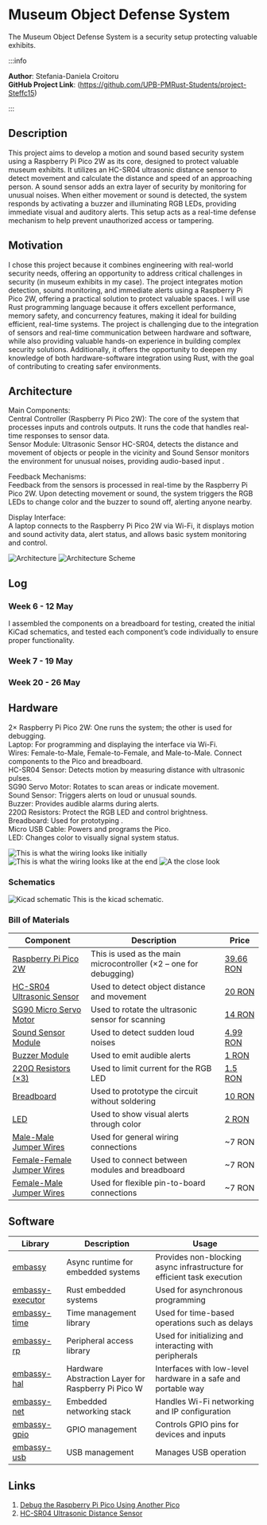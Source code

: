 # Museum Object Defense System 
The Museum Object Defense System is a security setup protecting valuable exhibits.

:::info 

**Author**: Stefania-Daniela Croitoru \
**GitHub Project Link**: (https://github.com/UPB-PMRust-Students/project-Steffc15)

:::

## Description

This project aims to develop a motion and sound based security system using a Raspberry Pi Pico 2W as its core, designed to protect valuable museum exhibits. It utilizes an HC-SR04 ultrasonic distance sensor to detect movement and calculate the distance and speed of an approaching person. A sound sensor adds an extra layer of security by monitoring for unusual noises. When either movement or sound is detected, the system responds by activating a buzzer and illuminating RGB LEDs, providing immediate visual and auditory alerts. This setup acts as a real-time defense mechanism to help prevent unauthorized access or tampering.

## Motivation

 I chose this project because it combines engineering with real-world security needs, offering an opportunity to address critical challenges in security (in museum exhibits in my case). The project integrates motion detection, sound monitoring, and immediate alerts using a Raspberry Pi Pico 2W, offering a practical solution to protect valuable spaces. I will use Rust programming language because it offers excellent performance, memory safety, and concurrency features, making it ideal for building efficient, real-time systems. The project is challenging due to the integration of sensors and real-time communication between hardware and software, while also providing valuable hands-on experience in building complex security solutions. Additionally, it offers the opportunity to deepen my knowledge of both hardware-software integration using Rust, with the goal of contributing to creating safer environments.

## Architecture 

Main Components:\
Central Controller (Raspberry Pi Pico 2W): The core of the system that processes inputs and controls outputs. It runs the code that handles real-time responses to sensor data. \
Sensor Module: Ultrasonic Sensor HC-SR04, detects the distance and movement of objects or people in the vicinity and Sound Sensor monitors the environment for unusual noises, providing audio-based input . 

Feedback Mechanisms: \
Feedback from the sensors is processed in real-time by the Raspberry Pi Pico 2W. Upon detecting movement or sound, the system triggers the RGB LEDs to change color and the buzzer to sound off, alerting anyone nearby. 

Display Interface: \
A laptop connects to the Raspberry Pi Pico 2W via Wi-Fi, it displays motion and sound activity data, alert status, and allows basic system monitoring and control.

![Architecture](./archi.webp)
![Architecture Scheme](./architecturechema.svg)

## Log

<!-- write every week your progress here -->

### Week 6 - 12 May

I assembled the components on a breadboard for testing, created the initial KiCad schematics, and tested each component’s code individually to ensure proper functionality.

### Week 7 - 19 May

### Week 20 - 26 May

## Hardware

2× Raspberry Pi Pico 2W: One runs the system; the other is used for debugging. \
Laptop: For programming and displaying the interface via Wi-Fi. \
Wires: Female-to-Male, Female-to-Female, and Male-to-Male. Connect components to the Pico and breadboard. \
HC-SR04 Sensor: Detects motion by measuring distance with ultrasonic pulses. \
SG90 Servo Motor: Rotates to scan areas or indicate movement. \
Sound Sensor: Triggers alerts on loud or unusual sounds. \
Buzzer: Provides audible alarms during alerts. \
220Ω Resistors: Protect the RGB LED and control brightness. \
Breadboard: Used for prototyping . \
Micro USB Cable: Powers and programs the Pico. \
LED: Changes color to visually signal system status. 


![This is what the wiring looks like initially](./hardwarewires.webp)
![This is what the wiring looks like at the end](./hardwarewiresupdate.webp) 
![A the close look](./closelook.webp) 



### Schematics

![Kicad schematic ](./KICAD.svg)
This is the kicad schematic.


### Bill of Materials

| Component | Description | Price |
|----------|-------------|-------|
| [Raspberry Pi Pico 2W](https://www.raspberrypi.com/products/raspberry-pi-pico-2/) | This is used as the main microcontroller (×2 – one for debugging) | [39.66 RON](https://www.optimusdigital.ro/en/raspberry-pi-boards/13327-raspberry-pi-pico-2-w.html) |
| [HC-SR04 Ultrasonic Sensor](https://components101.com/ultrasonic-sensor-working-pinout-datasheet) | Used to detect object distance and movement | [20 RON](https://www.optimusdigital.ro/en/ultrasonic-sensors/2328-senzor-ultrasonic-de-distana-hc-sr04-compatibil-33-v-i-5-v.html) |
| [SG90 Micro Servo Motor](http://www.ee.ic.ac.uk/pcheung/teaching/DE1_EE/stores/sg90_datasheet.pdf) | Used to rotate the ultrasonic sensor for scanning | [14 RON](https://www.optimusdigital.ro/en/servomotors/26-sg90-micro-servo-motor.html) |
| [Sound Sensor Module](https://www.instructables.com/Sound-Sensor-Raspberry-Pi/) | Used to detect sudden loud noises | [4.99 RON](https://www.optimusdigital.ro/en/others/12325-sound-sensor-module-no-cable.html) |
| [Buzzer Module](https://components101.com/misc/buzzer-pinout-working-datasheet) | Used to emit audible alerts | [1 RON](https://www.optimusdigital.ro/en/electronic-components/12598-passive-buzzer-module.html) |
| [220Ω Resistors (×3)](https://www.electronics-tutorials.ws/resistor/res_1.html) | Used to limit current for the RGB LED | [1.5 RON](https://www.optimusdigital.ro/en/resistors/856-025w-220k-resistor.html) |
| [Breadboard](https://learn.sparkfun.com/tutorials/how-to-use-a-breadboard/all) | Used to prototype the circuit without soldering | [10 RON](https://www.optimusdigital.ro/en/breadboards/8-breadboard-hq-830-points.html) |
| [LED](https://www.electronics2000.co.uk/pin-out/led.php) | Used to show visual alerts through color | [2 RON](https://www.optimusdigital.ro/en/leds/29-5-mm-red-led-with-difused-lens.html?search_query=led&results=2049) |
| [Male-Male Jumper Wires](https://www.optimusdigital.ro/en/wires-with-connectors/885-wires-male-male-10p-10cm.html) | Used for general wiring connections | ~7 RON |
| [Female-Female Jumper Wires](https://www.optimusdigital.ro/en/wires-with-connectors/212-female-female-10p-20-cm-wire.html) | Used to connect between modules and breadboard | ~7 RON |
| [Female-Male Jumper Wires](https://www.optimusdigital.ro/en/wires-with-connectors/92-female-male-wire40p-20-cm.html) | Used for flexible pin-to-board connections | ~7 RON |



## Software

| Library | Description | Usage |
|---------|-------------|-------|
| [embassy](https://github.com/embassy-rs/embassy) | Async runtime for embedded systems | Provides non-blocking async infrastructure for efficient task execution |
| [embassy-executor](https://docs.embassy.dev/embassy-executor/git/std/index.html)|Rust embedded systems| Used for asynchronous programming|
| [embassy-time](https://docs.rs/embassy-time/latest/embassy_time/) | Time management library | Used for time-based operations such as delays |
| [embassy-rp](https://docs.embassy.dev/embassy-rp/git/rp2040/index.html)| Peripheral access library |Used for initializing and interacting with peripherals |
| [embassy-hal](https://docs.embassy.dev/embassy-embedded-hal/git/default/index.html)| Hardware Abstraction Layer for Raspberry Pi Pico W | Interfaces with low-level hardware in a safe and portable way |
| [embassy-net](https://docs.embassy.dev/embassy-net/git/default/index.html)| Embedded networking stack | Handles Wi-Fi networking and IP configuration |
| [embassy-gpio](https://docs.rs/embassy-gpio/latest/embassy_gpio/) | GPIO management | Controls GPIO pins for devices and inputs |
| [embassy-usb](https://docs.rs/embassy-usb/latest/embassy_usb/) | USB management | Manages USB operation |



## Links


1. [Debug the Raspberry Pi Pico Using Another Pico](https://www.youtube.com/watch?v=0i2gLeBal9Y&t=252s&ab_channel=LearnEmbeddedSystems)
2. [HC-SR04 Ultrasonic Distance Sensor](https://www.youtube.com/watch?v=ilbSR3k-7XE&ab_channel=drselim)

